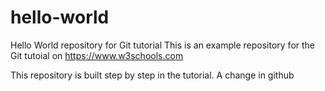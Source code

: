 # hello-world
Hello World repository for Git tutorial
This is an example repository for the Git tutoial on https://www.w3schools.com

This repository is built step by step in the tutorial.
A change in github
